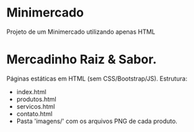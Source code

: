 # Minimercado
Projeto de um Minimercado utilizando apenas HTML

# Mercadinho Raiz & Sabor.

Páginas estáticas em HTML (sem CSS/Bootstrap/JS).
Estrutura:
- index.html
- produtos.html
- servicos.html
- contato.html
- Pasta 'imagens/' com os arquivos PNG de cada produto.
